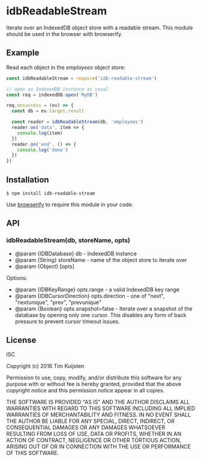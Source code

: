 # idbReadableStream

Iterate over an IndexedDB object store with a readable stream. This module
should be used in the browser with browserify.


## Example

Read each object in the *employees* object store:

```js
const idbReadableStream = require('idb-readable-stream')

// open an IndexedDB instance as usual
const req = indexedDB.open('MyDB')

req.onsuccess = (ev) => {
  const db = ev.target.result

  const reader = idbReadableStream(db, 'employees')
  reader.on('data', item => {
    console.log(item)
  })
  reader.on('end', () => {
    console.log('done')
  })
})
```


## Installation

    $ npm install idb-readable-stream

Use [browserify](https://www.npmjs.com/package/browserify) to require this module in your code.


## API

### idbReadableStream(db, storeName, opts)
* @param {IDBDatabase} db - IndexedDB instance
* @param {String} storeName - name of the object store to iterate over
* @param {Object} [opts]

Options:
* @param {IDBKeyRange} opts.range - a valid IndexedDB key range
* @param {IDBCursorDirection} opts.direction - one of "next", "nextunique",
    "prev", "prevunique"
* @param {Boolean} opts.snapshot=false - Iterate over a snapshot of the database
    by opening only one cursor. This disables any form of back pressure to
    prevent cursor timeout issues.


## License

ISC

Copyright (c) 2016 Tim Kuijsten

Permission to use, copy, modify, and/or distribute this software for any
purpose with or without fee is hereby granted, provided that the above
copyright notice and this permission notice appear in all copies.

THE SOFTWARE IS PROVIDED "AS IS" AND THE AUTHOR DISCLAIMS ALL WARRANTIES
WITH REGARD TO THIS SOFTWARE INCLUDING ALL IMPLIED WARRANTIES OF
MERCHANTABILITY AND FITNESS. IN NO EVENT SHALL THE AUTHOR BE LIABLE FOR
ANY SPECIAL, DIRECT, INDIRECT, OR CONSEQUENTIAL DAMAGES OR ANY DAMAGES
WHATSOEVER RESULTING FROM LOSS OF USE, DATA OR PROFITS, WHETHER IN AN
ACTION OF CONTRACT, NEGLIGENCE OR OTHER TORTIOUS ACTION, ARISING OUT OF
OR IN CONNECTION WITH THE USE OR PERFORMANCE OF THIS SOFTWARE.
